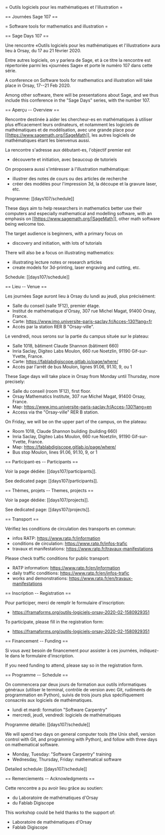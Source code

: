 = Outils logiciels pour les mathématiques et l'illustration =

== Journées Sage 107 ==

= Software tools for mathematics and illustration =

== Sage Days 107 ==

Une rencontre «Outils logiciels pour les mathématiques et l'illustration»
aura lieu à Orsay, du 17 au 21 février 2020.

Entre autres logiciels, on y parlera de Sage, et à ce titre la rencontre est
répertoriée parmi les «journées Sage» et porte le numéro 107 dans cette série.

A conference on Software tools for mathematics and illustration
will take place in Orsay, 17--21 Feb 2020.

Among other software, there will be presentations about Sage, and we thus
include this conference in the "Sage Days" series, with the number 107.

== Aperçu -- Overview ==

Rencontre destinée à aider les chercheur-es en mathématiques à utiliser
plus efficacement leurs ordinateurs, et notamment les logiciels de
mathématiques et de modélisation, avec une grande place pour
[[https://www.sagemath.org/|SageMath]],
les autres logiciels de mathématiques étant les bienvenus aussi.

La rencontre s'adresse aux débutant-es, l'objectif premier est

 * découverte et initiation, avec beaucoup de tutoriels

On proposera aussi s'intéresser à l'illustration mathématique:

 * illustrer des notes de cours ou des articles de recherche
 * créer des modèles pour l'impression 3d, la découpe et la gravure laser, etc.

Programme: [[days107/schedule]]

These days aim to help researchers in mathematics better use their computers
and especially mathematical and modelling software, with an emphasis on
[[https://www.sagemath.org/|SageMath]], other math software being welcome too.

The target audience is beginners, with a primary focus on

 * discovery and initiation, with lots of tutorials

There will also be a focus on illustrating mathematics:

 * illustrating lecture notes or research articles
 * create models for 3d-printing, laser engraving and cutting, etc.

Schedule: [[days107/schedule]]


== Lieu -- Venue ==

Les journées Sage auront lieu à Orsay du lundi au jeudi, plus précisément:

 * Salle du conseil (salle 1F12), premier étage.
 * Institut de mathématique d'Orsay, 307 rue Michel Magat, 91400 Orsay, France.
 * Carte: https://www.imo.universite-paris-saclay.fr/Acces-130?lang=fr
 * Accès par la station RER B "Orsay-ville".

Le vendredi, nous serons sur la partie du campus située sur le plateau:

 * Salle 1018, bâtiment Claude Shannon (bâtiment 660)
 * Inria Saclay, Digiteo Labs Moulon, 660 rue Noetzlin, 91190 Gif-sur-Yvette, France.
 * Carte: https://fablabdigiscope.gitlab.io/page/where/
 * Accès par l'arrêt de bus Moulon, lignes 91.06, 91.10, 9, ou 1

These Sage days will take place in Orsay from Monday until Thursday, more precisely:

 * Salle du conseil (room 1F12), first floor.
 * Orsay Mathematics Institute, 307 rue Michel Magat, 91400 Orsay, France.
 * Map: https://www.imo.universite-paris-saclay.fr/Acces-130?lang=en
 * Access via the "Orsay-ville" RER B station.

On Friday, we will be on the upper part of the campus, on the plateau:

 * Room 1018, Claude Shannon building (building 660)
 * Inria Saclay, Digiteo Labs Moulon, 660 rue Noetzlin, 91190 Gif-sur-Yvette, France.
 * Map: https://fablabdigiscope.gitlab.io/page/where/
 * Bus stop Moulon, lines 91.06, 91.10, 9, or 1


== Participant-es -- Participants ==

Voir la page dédiée: [[days107/participants]].

See dedicated page: [[days107/participants]].


== Thèmes, projets -- Themes, projects ==

Voir la page dédiée: [[days107/projects]].

See dedicated page: [[days107/projects]].


== Transport ==

Vérifiez les conditions de circulation des transports en commun:

 * infos RATP: https://www.ratp.fr/information
 * conditions de circulation: https://www.ratp.fr/infos-trafic
 * travaux et manifestations: https://www.ratp.fr/travaux-manifestations

Please check traffic conditions for public transport:

 * RATP information: https://www.ratp.fr/en/information
 * daily traffic conditions: https://www.ratp.fr/en/infos-trafic
 * works and demonstrations: https://www.ratp.fr/en/travaux-manifestations


== Inscription -- Registration ==

Pour participer, merci de remplir le formulaire d'inscription:

 * https://framaforms.org/outils-logiciels-orsay-2020-02-1580929351

To participate, please fill in the registration form:

 * https://framaforms.org/outils-logiciels-orsay-2020-02-1580929351


== Financement -- Funding ==

Si vous avez besoin de financement pour assister à ces journées,
indiquez-le dans le formulaire d'inscription.

If you need funding to attend, please say so in the registration form.


== Programme -- Schedule ==

On commencera par deux jours de formation aux outils informatiques
généraux (utiliser le terminal, contrôle de version avec Git,
rudiments de programmation en Python), suivis de trois jours
plus spécifiquement consacrés aux logiciels de mathématiques.

 * lundi et mardi: formation "Software Carpentry"
 * mercredi, jeudi, vendredi: logiciels de mathématiques

Programme détaillé:  [[days107/schedule]]

We will spend two days on general computer tools (the Unix shell,
version control with Git, and programming with Python), and follow
with three days on mathematical software.

 * Monday, Tuesday: "Software Carpentry" training
 * Wednesday, Thursday, Friday: mathematical software

Detailed schedule:  [[days107/schedule]]


== Remerciements -- Acknowledgments ==

Cette rencontre a pu avoir lieu grâce au soutien:

 * du Laboratoire de mathématiques d'Orsay
 * du Fablab Digiscope

This workshop could be held thanks to the support of:

  * Laboratoire de mathématiques d'Orsay
  * Fablab Digiscope
